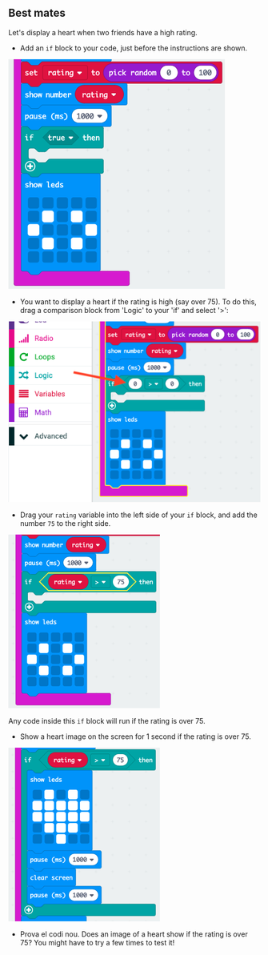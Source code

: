 ## Best mates

Let's display a heart when two friends have a high rating.

+ Add an `if` block to your code, just before the instructions are shown.

![captura de pantalla](images/rate-if.png)

+ You want to display a heart if the rating is high (say over 75). To do this, drag a comparison block from 'Logic' to your 'if' and select '>':

![captura de pantalla](images/rate-compare.png)

+ Drag your `rating` variable into the left side of your `if` block, and add the number `75` to the right side.

![captura de pantalla](images/rate-75.png)

Any code inside this `if` block will run if the rating is over 75.

+ Show a heart image on the screen for 1 second if the rating is over 75.

![captura de pantalla](images/rate-heart.png)

+ Prova el codi nou. Does an image of a heart show if the rating is over 75? You might have to try a few times to test it!